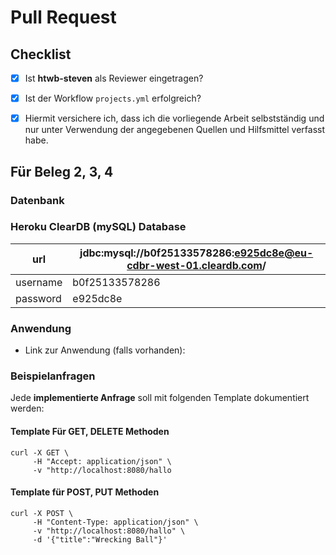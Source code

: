 # Pull Request 

## Checklist
- [x] Ist **htwb-steven** als Reviewer eingetragen?
- [x] Ist der Workflow `projects.yml` erfolgreich?
- [x] Hiermit versichere ich, dass ich die vorliegende Arbeit selbstständig und nur unter Verwendung der angegebenen Quellen und Hilfsmittel verfasst habe. 


## Für Beleg 2, 3, 4

### Datenbank

### Heroku ClearDB (mySQL) Database

| url      | jdbc:mysql://b0f25133578286:e925dc8e@eu-cdbr-west-01.cleardb.com/ |
|----------|--------|
| username | b0f25133578286    |
| password | e925dc8e   | 


### Anwendung

- Link zur Anwendung (falls vorhanden):

### Beispielanfragen

Jede **implementierte Anfrage** soll mit folgenden Template dokumentiert werden:

#### Template Für GET, DELETE Methoden
```
curl -X GET \
     -H "Accept: application/json" \
     -v "http://localhost:8080/hallo
```

#### Template für POST, PUT Methoden
```
curl -X POST \
     -H "Content-Type: application/json" \
     -v "http://localhost:8080/hallo" \
     -d '{"title":"Wrecking Ball"}'
```
